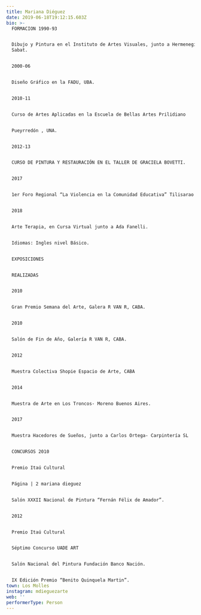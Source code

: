 ```yaml
---
title: Mariana Diéguez
date: 2019-06-18T19:12:15.603Z
bio: >-
  FORMACION 1990-93


  Dibujo y Pintura en el Instituto de Artes Visuales, junto a Hermenegildo
  Sabat.


  2000-06


  Diseño Gráfico en la FADU, UBA.


  2010-11


  Curso de Artes Aplicadas en la Escuela de Bellas Artes Prilidiano


  Pueyrredón , UNA.


  2012-13


  CURSO DE PINTURA Y RESTAURACIÓN EN EL TALLER DE GRACIELA BOVETTI.


  2017


  1er Foro Regional “La Violencia en la Comunidad Educativa” Tilisarao – SL


  2018


  Arte Terapia, en Cursa Virtual junto a Ada Fanelli.


  Idiomas: Ingles nivel Básico.


  EXPOSICIONES


  REALIZADAS


  2010


  Gran Premio Semana del Arte, Galera R VAN R, CABA.


  2010


  Salón de Fin de Año, Galería R VAN R, CABA.


  2012


  Muestra Colectiva Shopie Espacio de Arte, CABA


  2014


  Muestra de Arte en Los Troncos- Moreno Buenos Aires.


  2017


  Muestra Hacedores de Sueños, junto a Carlos Ortega- Carpintería SL


  CONCURSOS 2010


  Premio Itaú Cultural


  Página | 2 mariana dieguez


  Salón XXXII Nacional de Pintura “Fernán Félix de Amador”.


  2012


  Premio Itaú Cultural


  Séptimo Concurso UADE ART


  Salón Nacional del Pintura Fundación Banco Nación.


  IX Edición Premio “Benito Quinquela Martin”.
town: Los Molles
instagram: mdieguezarte
web: ''
performerType: Person
---
```


